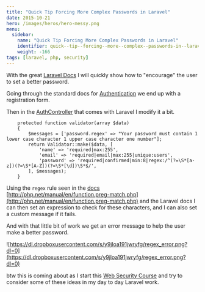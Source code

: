 ```yaml
---
title: "Quick Tip Forcing More Complex Passwords in Laravel"
date: 2015-10-21
hero: /images/heros/hero-messy.png
menu:
  sidebar:
    name: "Quick Tip Forcing More Complex Passwords in Laravel"
    identifier: quick--tip--forcing--more--complex--passwords-in--laravel
    weight: -166
tags: [laravel, php, security]
---
```


With the great [Laravel Docs](http://laravel.com/docs/5.1/validation) I will quickly show how to "encourage" the user to set a better password.

Going through the standard docs for [Authentication](http://laravel.com/docs/5.1/authentication) we end up with a registration form.

Then in the [AuthController](https://github.com/laravel/laravel/blob/master/app/Http/Controllers/Auth/AuthController.php) that comes with Laravel I modify it a bit.

~~~
    protected function validator(array $data)
    {
        $messages = ['password.regex' => "Your password must contain 1 lower case character 1 upper case character one number"];
        return Validator::make($data, [
            'name' => 'required|max:255',
            'email' => 'required|email|max:255|unique:users',
            'password' => 'required|confirmed|min:8|regex:/^(?=\S*[a-z])(?=\S*[A-Z])(?=\S*[\d])\S*$/',
        ], $messages);
    }
~~~

Using the `regex` rule seen in the [docs](http://laravel.com/docs/5.1/validation#available-validation-rules) [http://php.net/manual/en/function.preg-match.php](http://php.net/manual/en/function.preg-match.php) and the Laravel docs I can then set an expression to check for these characters, and I can also set a custom message if it fails.

And with that little bit of work we get an error message to help the user make a better password.

![https://dl.dropboxusercontent.com/s/y9jloa191jwryfg/regex_error.png?dl=0](https://dl.dropboxusercontent.com/s/y9jloa191jwryfg/regex_error.png?dl=0)

btw this is coming about as I start this [Web Security Course](https://onemonth.com/courses/web-security) and try to consider some of these ideas in my day to day Laravel work. 